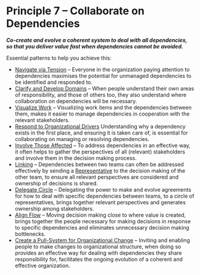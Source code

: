[:menu-title]: # "Collaborate on Dependencies"

# Principle 7 – Collaborate on Dependencies


**_Co-create and evolve a coherent system to deal with all dependencies, so that you deliver value fast when dependencies cannot be avoided._**

Essential patterns to help you achieve this:

-   [Navigate via Tension](section:navigate-via-tension) – Everyone in the organization paying attention to dependencies maximises the potential for unmanaged dependencies to be identified and responded to.
-   [Clarify and Develop Domains](section:clarify-and-develop-domains) – When people understand their own areas of responsibility, and those of others too, they also understand where collaboration on dependencies will be necessary.
-   [Visualize Work](section:visualize-work) – Visualizing work items and the dependencies between them, makes it easier to manage dependencies in cooperation with the relevant stakeholders. 
-   [Respond to Organizational Drivers](section:respond-to-organizational-drivers) Understanding why a dependency exists in the first place, and ensuring it is taken care of, is essential for collaborating on managing or resolving dependencies. 
-   [Involve Those Affected](section:involve-those-affected) – To address dependencies in an effective way, it often helps to gather the perspectives of all (relevant) stakeholders and involve them in the decision making process.
-   [Linking](section:linking) – Dependencies between two teams can often be addressed effectively by sending a [Representative](section:representative) to the decision making of the other team, to ensure all relevant perspectives are considered and ownership of decisions is shared.
-   [Delegate Circle](section:delegate-circle) – Delegating the power to make and evolve agreements for how to deal with specific dependencies between teams, to a circle of representatives, brings together relevant perspectives and generates ownership among stakeholders. 
-   [Align Flow](section:align-flow) – Moving decision making close to where value is created, brings together the people necessary for making decisions in response to specific dependencies and eliminates unnecessary decision making bottlenecks.
-   [Create a Pull-System for Organizational Change](section:create-a-pull-system-for-organizational-change) – Inviting and enabling people to make changes to organizational structure, when doing so provides an effective way for dealing with dependencies they share responsibility for, facilitates the ongoing evolution of a coherent and effective organization.
